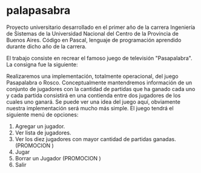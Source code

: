 # palapasabra
Proyecto universitario desarrollado en el primer año de la carrera Ingeniería de Sistemas de la Universidad Nacional del Centro de la Provincia de Buenos Aires. Código en Pascal, lenguaje de programación aprendido durante dicho año de la carrera.

El trabajo consiste en recrear el famoso juego de televisión "Pasapalabra". La consigna fue la siguiente: 

Realizaremos una implementación, totalmente operacional, del juego Pasapalabra o Rosco.
Conceptualmente mantendremos información de un conjunto de jugadores con la cantidad de
partidas que ha ganado cada uno y cada partida consistirá en una contienda entre dos jugadores de
los cuales uno ganará. Se puede ver una idea del juego aquí, obviamente nuestra implementación
será mucho más simple.
El juego tendrá el siguiente menú de opciones:
1. Agregar un jugador.
2. Ver lista de jugadores.
3. Ver los diez jugadores con mayor cantidad de partidas ganadas. (PROMOCION )
4. Jugar
5. Borrar un Jugador (PROMOCION )
6. Salir
